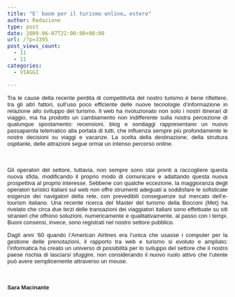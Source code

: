 ```yaml
---
title: "E' boom per il turismo online… estero"
author: Redazione
type: post
date: 2009-06-07T22:00:00+00:00
url: /?p=3395
post_views_count:
  - 11
  - 11
categories:
  - VIAGGI

---
```

<p style="margin&#45;bottom: 0cm; text&#45;align: justify">
  <font face="Tahoma, sans&#45;serif"><font size="2">Tra le cause della recente perdita di competitivit&agrave; del nostro turismo &egrave; bene riflettere, tra gli altri fattori, sull&#8217;uso poco efficiente delle nuove tecnologie d&#8217;informazione in relazione allo sviluppo del turismo. Il web ha rivoluzionato non solo i nostri itinerari di viaggio, ma ha prodotto un cambiamento non indifferente sulla nostra percezione di qualunque spostamento: recensioni, blog e sondaggi rappresentano un nuovo passaparola telematico alla portata di tutti, che influenza sempre pi&ugrave; profondamente le nostre decisioni su viaggi e vacanze. La scelta della destinazione, della struttura ospitante, delle attrazioni segue ormai un intenso percorso online.</font></font>
</p>

<p align="justify" style="margin&#45;bottom: 0cm">
  &nbsp;
</p>

<p align="justify" style="margin&#45;bottom: 0cm">
  <font face="Tahoma, sans&#45;serif"><font size="2">Gli operatori del settore, tuttavia, non sempre sono stai pronti a raccogliere questa nuova sfida, modificando il proprio modo di comunicare e adattando questa nuova prospettiva al proprio interesse. Sebbene con qualche eccezione, la maggioranza degli operatori turistici italiani sul web non offre strumenti adeguati a soddisfare le sofisticate esigenze dei navigatori della rete, con prevedibili conseguenze sul mercato dell&#8217;e&#45;tourism italiano. Una recente ricerca del Master del turismo della Bocconi (Met) ha rivelato che circa due terzi delle transazioni dei viaggiatori italiani sono effettuate su siti stranieri che offrono soluzioni, numericamente e qualitativamente, al passo con i tempi. Buoni consensi, invece, sono registrati nel nostro settore pubblico. </font></font>
</p>

<p align="justify" style="margin&#45;bottom: 0cm">
  <font face="Tahoma, sans&#45;serif"><font size="2">Dagli anni &#8217;60 quando l&#8217;American Airlines era l&#8217;unica che usasse i computer per la gestione delle prenotazioni, il rapporto tra web e turismo si evoluto e ampliato: l&#8217;informatica ha creato un universo di possibilit&agrave; per lo sviluppo del settore che il nostro paese rischia di lasciarsi sfuggire, non considerando il nuovo ruolo attivo che l&#8217;utente pu&ograve; avere semplicemente attraverso un mouse.</font></font>
</p>

<p align="justify" style="margin&#45;bottom: 0cm">
  &nbsp;
</p>

<p align="justify" style="margin&#45;bottom: 0cm">
  <font face="Tahoma, sans&#45;serif"><font size="2"><strong>Sara Macinante</strong></font></font>
</p>